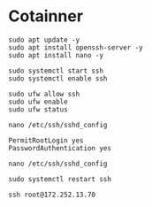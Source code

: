 # Cotainner
```
sudo apt update -y
sudo apt install openssh-server -y
sudo apt install nano -y
```
```
sudo systemctl start ssh
sudo systemctl enable ssh

```
```
sudo ufw allow ssh
sudo ufw enable
sudo ufw status
```
```
nano /etc/ssh/sshd_config
```
```
PermitRootLogin yes
PasswordAuthentication yes
```
```
nano /etc/ssh/sshd_config
```


```
sudo systemctl restart ssh
```
```
ssh root@172.252.13.70
```
